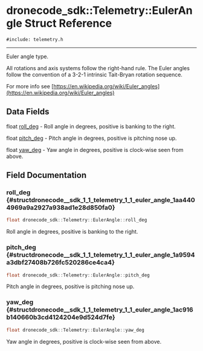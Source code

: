 # dronecode_sdk::Telemetry::EulerAngle Struct Reference
`#include: telemetry.h`

----


Euler angle type. 


All rotations and axis systems follow the right-hand rule. The Euler angles follow the convention of a 3-2-1 intrinsic Tait-Bryan rotation sequence.


For more info see [https://en.wikipedia.org/wiki/Euler_angles](https://en.wikipedia.org/wiki/Euler_angles) 


## Data Fields


float [roll_deg](#structdronecode__sdk_1_1_telemetry_1_1_euler_angle_1aa4404969a9a2927a938ad1e28d850fa0)  - Roll angle in degrees, positive is banking to the right.

float [pitch_deg](#structdronecode__sdk_1_1_telemetry_1_1_euler_angle_1a9594a3dbf27408b726fc520286ce4ca4)  - Pitch angle in degrees, positive is pitching nose up.

float [yaw_deg](#structdronecode__sdk_1_1_telemetry_1_1_euler_angle_1ac916b140660b3cd4124204e9d524d7fe)  - Yaw angle in degrees, positive is clock-wise seen from above.


## Field Documentation


### roll_deg {#structdronecode__sdk_1_1_telemetry_1_1_euler_angle_1aa4404969a9a2927a938ad1e28d850fa0}

```cpp
float dronecode_sdk::Telemetry::EulerAngle::roll_deg
```


Roll angle in degrees, positive is banking to the right.


### pitch_deg {#structdronecode__sdk_1_1_telemetry_1_1_euler_angle_1a9594a3dbf27408b726fc520286ce4ca4}

```cpp
float dronecode_sdk::Telemetry::EulerAngle::pitch_deg
```


Pitch angle in degrees, positive is pitching nose up.


### yaw_deg {#structdronecode__sdk_1_1_telemetry_1_1_euler_angle_1ac916b140660b3cd4124204e9d524d7fe}

```cpp
float dronecode_sdk::Telemetry::EulerAngle::yaw_deg
```


Yaw angle in degrees, positive is clock-wise seen from above.

